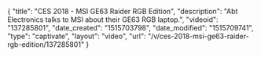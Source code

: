 {
    "title": "CES 2018 - MSI GE63 Raider RGB Edition",
    "description": "Abt Electronics talks to MSI about their GE63 RGB laptop.",
    "videoid": "137285801",
    "date_created": "1515703798",
    "date_modified": "1515709741",
    "type": "captivate",
    "layout": "video",
    "url": "\/v\/ces-2018-msi-ge63-raider-rgb-edition\/137285801"
}